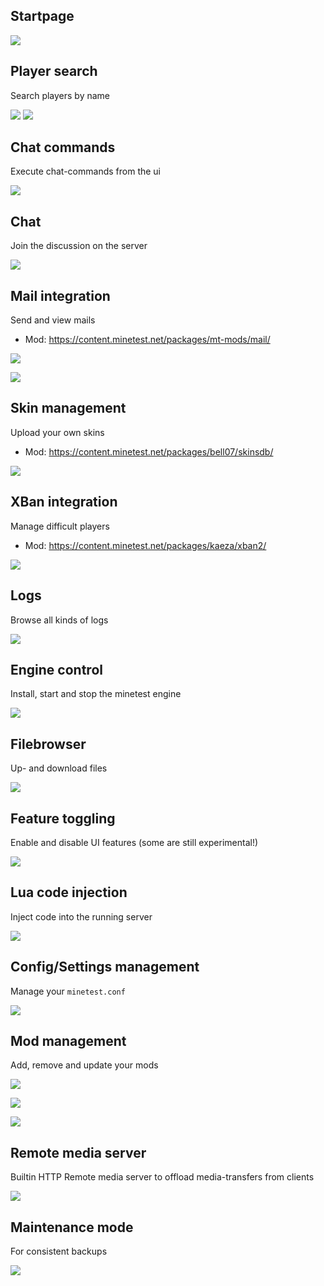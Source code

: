 
## Startpage

![](./img/Start.png)

## Player search

Search players by name

![](./img/PlayerSearch.png)
![](./img/PlayerProfile.png)

## Chat commands

Execute chat-commands from the ui

![](./img/Chatcommand.png)

## Chat

Join the discussion on the server

![](./img/Chat.png)

## Mail integration

Send and view mails

* Mod: https://content.minetest.net/packages/mt-mods/mail/

![](./img/MailView.png)

![](./img/MailCompose.png)

## Skin management

Upload your own skins

* Mod: https://content.minetest.net/packages/bell07/skinsdb/

![](./img/Skins.png)

## XBan integration

Manage difficult players

* Mod: https://content.minetest.net/packages/kaeza/xban2/

![](./img/xban.png)

## Logs

Browse all kinds of logs

![](./img/Logs.png)

## Engine control

Install, start and stop the minetest engine

![](./img/Engine.png)

## Filebrowser

Up- and download files

![](./img/Filebrowser.png)

## Feature toggling

Enable and disable UI features (some are still experimental!)

![](./img/Features.png)

## Lua code injection

Inject code into the running server

![](./img/LuaShell.png)

## Config/Settings management

Manage your `minetest.conf`

![](./img/Settings.png)

## Mod management

Add, remove and update your mods

![](./img/ModManagement.png)

![](./img/BrowseCDB.png)

![](./img/InstallCDB.png)

## Remote media server

Builtin HTTP Remote media server to offload media-transfers from clients

![](./img/RemoteMediaServer.png)

## Maintenance mode

For consistent backups

![](./img/MaintenanceMode.png)